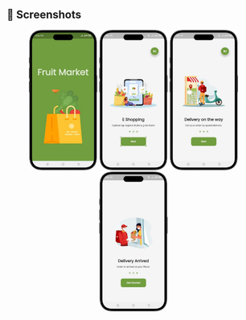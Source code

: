 ## 📸 Screenshots
<p align="center">
    <img src="Screenshots/1.jpg" width="27%" title="homescreen">
    <img src="Screenshots/4.jpg" width="27%" title="homescreen4">
    <img src="Screenshots/3.jpg" width="27%" title="homescreen3">
    <img src="Screenshots/2.jpg" width="27%" title="screen2">
</p>
